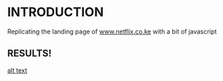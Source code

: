 # INTRODUCTION 
Replicating the landing page of www.netflix.co.ke with a bit of javascript

## RESULTS! 
[alt text](https://github.com/Noahwekesa/netflix-landing-page/tree/master/screenshots/1.png?raw=true)

